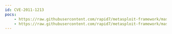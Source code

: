 ```yaml
---
id: CVE-2011-1213
pocs:
    - https://raw.githubusercontent.com/rapid7/metasploit-framework/master/modules/exploits/windows/fileformat/lotusnotes_lzh.rb
    - https://raw.githubusercontent.com/rapid7/metasploit-framework/master/modules/exploits/windows/lotus/lotusnotes_lzh.rb
---
```

